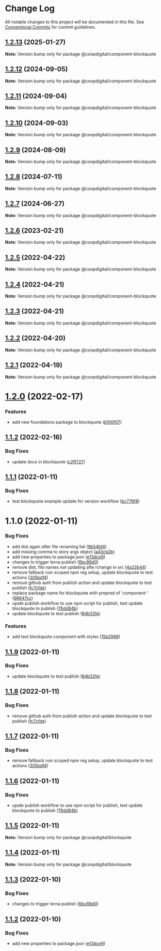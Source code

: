 # Change Log

All notable changes to this project will be documented in this file.
See [Conventional Commits](https://conventionalcommits.org) for commit guidelines.

## [1.2.13](https://github.com/coopdigital/coop-frontend/compare/@coopdigital/component-blockquote@1.2.12...@coopdigital/component-blockquote@1.2.13) (2025-01-27)

**Note:** Version bump only for package @coopdigital/component-blockquote





## [1.2.12](https://github.com/coopdigital/coop-frontend/compare/@coopdigital/component-blockquote@1.2.11...@coopdigital/component-blockquote@1.2.12) (2024-09-05)

**Note:** Version bump only for package @coopdigital/component-blockquote





## [1.2.11](https://github.com/coopdigital/coop-frontend/compare/@coopdigital/component-blockquote@1.2.10...@coopdigital/component-blockquote@1.2.11) (2024-09-04)

**Note:** Version bump only for package @coopdigital/component-blockquote





## [1.2.10](https://github.com/coopdigital/coop-frontend/compare/@coopdigital/component-blockquote@1.2.9...@coopdigital/component-blockquote@1.2.10) (2024-09-03)

**Note:** Version bump only for package @coopdigital/component-blockquote





## [1.2.9](https://github.com/coopdigital/coop-frontend/compare/@coopdigital/component-blockquote@1.2.8...@coopdigital/component-blockquote@1.2.9) (2024-08-09)

**Note:** Version bump only for package @coopdigital/component-blockquote





## [1.2.8](https://github.com/coopdigital/coop-frontend/compare/@coopdigital/component-blockquote@1.2.7...@coopdigital/component-blockquote@1.2.8) (2024-07-11)

**Note:** Version bump only for package @coopdigital/component-blockquote





## [1.2.7](https://github.com/coopdigital/coop-frontend/compare/@coopdigital/component-blockquote@1.2.6...@coopdigital/component-blockquote@1.2.7) (2024-06-27)

**Note:** Version bump only for package @coopdigital/component-blockquote





## [1.2.6](https://github.com/coopdigital/coop-frontend/compare/@coopdigital/component-blockquote@1.2.5...@coopdigital/component-blockquote@1.2.6) (2023-02-21)

**Note:** Version bump only for package @coopdigital/component-blockquote





## [1.2.5](https://github.com/coopdigital/coop-frontend/compare/@coopdigital/component-blockquote@1.2.4...@coopdigital/component-blockquote@1.2.5) (2022-04-22)

**Note:** Version bump only for package @coopdigital/component-blockquote





## [1.2.4](https://github.com/coopdigital/coop-frontend/compare/@coopdigital/component-blockquote@1.2.3...@coopdigital/component-blockquote@1.2.4) (2022-04-21)

**Note:** Version bump only for package @coopdigital/component-blockquote





## [1.2.3](https://github.com/coopdigital/coop-frontend/compare/@coopdigital/component-blockquote@1.2.2...@coopdigital/component-blockquote@1.2.3) (2022-04-21)

**Note:** Version bump only for package @coopdigital/component-blockquote





## [1.2.2](https://github.com/coopdigital/coop-frontend/compare/@coopdigital/component-blockquote@1.2.1...@coopdigital/component-blockquote@1.2.2) (2022-04-20)

**Note:** Version bump only for package @coopdigital/component-blockquote





## [1.2.1](https://github.com/coopdigital/coop-frontend/compare/@coopdigital/component-blockquote@1.2.0...@coopdigital/component-blockquote@1.2.1) (2022-04-19)

**Note:** Version bump only for package @coopdigital/component-blockquote





# [1.2.0](https://github.com/coopdigital/coop-frontend/compare/@coopdigital/component-blockquote@1.1.2...@coopdigital/component-blockquote@1.2.0) (2022-02-17)


### Features

* add new foundations package to blockquote ([b100f07](https://github.com/coopdigital/coop-frontend/commit/b100f0786fcc37c668a52b462fd2a69f97b14c58))





## [1.1.2](https://github.com/coopdigital/coop-frontend/compare/@coopdigital/component-blockquote@1.1.1...@coopdigital/component-blockquote@1.1.2) (2022-02-16)


### Bug Fixes

* update docs in blockquote ([c2ff727](https://github.com/coopdigital/coop-frontend/commit/c2ff727bd241880ec29de4121cea9f09f2a7c67c))





## [1.1.1](https://github.com/coopdigital/coop-frontend/compare/@coopdigital/component-blockquote@1.1.0...@coopdigital/component-blockquote@1.1.1) (2022-01-11)


### Bug Fixes

* test blockquote example update for version workflow ([bc776f8](https://github.com/coopdigital/coop-frontend/commit/bc776f87bde8a0011344f443f3f15d2ef3847ad2))





# 1.1.0 (2022-01-11)


### Bug Fixes

* add dist again after file renaming fail ([9b54bf4](https://github.com/coopdigital/coop-frontend/commit/9b54bf4044cfaf6ae145da37b19552dabb37fa6a))
* add missing comma to story args object ([a43cb2b](https://github.com/coopdigital/coop-frontend/commit/a43cb2b1325031fa32d889a5cb04db62468397a8))
* add new properties to package.json ([e13dce9](https://github.com/coopdigital/coop-frontend/commit/e13dce94798600b80da4d0183ce96331b91c72aa))
* changes to trigger lerna publish ([6bc88d0](https://github.com/coopdigital/coop-frontend/commit/6bc88d0e6c2cee873e127c05e7c180dd7f0d251e))
* remove dist, file names not updating afte rchange in src ([4a22b44](https://github.com/coopdigital/coop-frontend/commit/4a22b445f8093d968662c99f5ad43ead9e9e9b1c))
* remove fallback non scoped npm reg setup, update blockquote to test actions ([305bdf4](https://github.com/coopdigital/coop-frontend/commit/305bdf45c64a51a3d3292cd1806505b0a784afab))
* remove github auth from publish action and update blockquote to test publish ([fc7cfde](https://github.com/coopdigital/coop-frontend/commit/fc7cfde04ac5039775541e9626590a64da2b705c))
* replace package name for blockquote with prepred of 'component-' ([98847cc](https://github.com/coopdigital/coop-frontend/commit/98847cc9008ffa746e0c108e8b767887d78648a2))
* upate pubilsh workflow to use npm script for publish, test update blockquote to publish ([76dd84b](https://github.com/coopdigital/coop-frontend/commit/76dd84bec1873b6f02d7244e684e771b49fce22d))
* update blockquote to test publish ([84b32fe](https://github.com/coopdigital/coop-frontend/commit/84b32fe11fc822cae03af18d0f493bebff049192))


### Features

* add test blockquote component with styles ([15b2988](https://github.com/coopdigital/coop-frontend/commit/15b2988799ae5eaaf0fc4ee7e61489e3aff91078))





## [1.1.9](https://github.com/coopdigital/coop-frontend/compare/@coopdigital/blockquote@1.1.8...@coopdigital/blockquote@1.1.9) (2022-01-11)


### Bug Fixes

* update blockquote to test publish ([84b32fe](https://github.com/coopdigital/coop-frontend/commit/84b32fe11fc822cae03af18d0f493bebff049192))





## [1.1.8](https://github.com/coopdigital/coop-frontend/compare/@coopdigital/blockquote@1.1.7...@coopdigital/blockquote@1.1.8) (2022-01-11)


### Bug Fixes

* remove github auth from publish action and update blockquote to test publish ([fc7cfde](https://github.com/coopdigital/coop-frontend/commit/fc7cfde04ac5039775541e9626590a64da2b705c))





## [1.1.7](https://github.com/coopdigital/coop-frontend/compare/@coopdigital/blockquote@1.1.6...@coopdigital/blockquote@1.1.7) (2022-01-11)


### Bug Fixes

* remove fallback non scoped npm reg setup, update blockquote to test actions ([305bdf4](https://github.com/coopdigital/coop-frontend/commit/305bdf45c64a51a3d3292cd1806505b0a784afab))





## [1.1.6](https://github.com/coopdigital/coop-frontend/compare/@coopdigital/blockquote@1.1.5...@coopdigital/blockquote@1.1.6) (2022-01-11)


### Bug Fixes

* upate pubilsh workflow to use npm script for publish, test update blockquote to publish ([76dd84b](https://github.com/coopdigital/coop-frontend/commit/76dd84bec1873b6f02d7244e684e771b49fce22d))





## [1.1.5](https://github.com/coopdigital/coop-frontend/compare/@coopdigital/blockquote@1.1.4...@coopdigital/blockquote@1.1.5) (2022-01-11)

**Note:** Version bump only for package @coopdigital/blockquote





## [1.1.4](https://github.com/coopdigital/coop-frontend/compare/@coopdigital/blockquote@1.1.3...@coopdigital/blockquote@1.1.4) (2022-01-11)

**Note:** Version bump only for package @coopdigital/blockquote





## [1.1.3](https://github.com/coopdigital/coop-frontend/compare/@coopdigital/blockquote@1.1.2...@coopdigital/blockquote@1.1.3) (2022-01-10)


### Bug Fixes

* changes to trigger lerna publish ([6bc88d0](https://github.com/coopdigital/coop-frontend/commit/6bc88d0e6c2cee873e127c05e7c180dd7f0d251e))





## [1.1.2](https://github.com/coopdigital/coop-frontend/compare/@coopdigital/blockquote@1.1.1...@coopdigital/blockquote@1.1.2) (2022-01-10)


### Bug Fixes

* add new properties to package.json ([e13dce9](https://github.com/coopdigital/coop-frontend/commit/e13dce94798600b80da4d0183ce96331b91c72aa))
